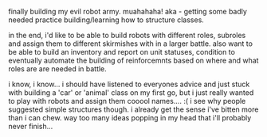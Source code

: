 finally building my evil robot army. muahahaha! 
aka - getting some badly needed practice building/learning how to structure classes.

in the end, i'd like to be able to build robots with different roles, subroles and assign them to different skirmishes with in a larger battle.
also want to be able to build an inventory and report on unit statuses, condition to eventually automate the building of reinforcemnts based on where and what roles are are needed in battle.

i know, i know... i should have listened to everyones advice and just stuck with building a 'car' or 'animal' class on my first go, but i just really wanted to play with robots and assign them cooool names.... :(
i see why people suggested simple structures though. i already get the sense i've bitten more than i can chew. way too many ideas popping in my head that i'll probably never finish... 
